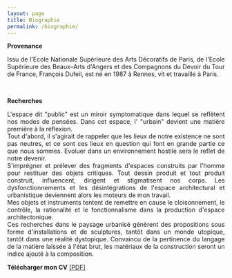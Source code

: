 ```yaml
---
layout: page
title: Biographie
permalink: /biographie/
---
```


<span style="font-weight: bold;">Provenance</span> 

<p style="text-align:justify">
Issu de l&#39;Ecole Nationale Sup&eacute;rieure des Arts D&eacute;coratifs de Paris, de l&#39;Ecole Sup&eacute;rieure des Beaux&ndash;Arts d&#39;Angers et des Compagnons du Devoir du Tour de France, Fran&ccedil;ois Dufeil, est n&eacute; en 1987 &agrave; Rennes, vit et travaille &agrave; Paris.
</p>
<br/>

<span style="font-weight: bold;">Recherches</span> 

<p style="text-align:justify">
L'espace dit "public" est un miroir symptomatique dans lequel se refl&egrave;tent nos modes de pens&eacute;es. Dans cet espace, l' "urbain" devient une mati&egrave;re premi&egrave;re &agrave; la r&eacute;flexion.
<br>  
Tout d'abord, il s'agirait de rappeler que les lieux de notre existence ne sont pas neutres, et ce sont ces lieux en question qui font en grande partie ce que nous sommes. Evoluer dans un environnement hostile sera le reflet de notre devenir. 
<br>  
S&#39;impr&eacute;gner et pr&eacute;lever des fragments d&#39;espaces construits par l&#39;homme pour restituer des objets critiques. Tout dessin produit et tout produit construit, influencent, dirigent et stigmatisent nos corps. Les dysfonctionnements et les d&eacute;sint&eacute;grations de l&#39;espace architectural et urbanistique deviennent alors les moteurs de mon travail.
<br> 
Mes objets et instruments tentent de remettre en cause le cloisonnement, le contr&ocirc;le, la rationalit&eacute; et le fonctionnalisme dans la production d&#39;espace architectonique.
<br>
Ces recherches dans le paysage urbanis&eacute; g&eacute;n&egrave;rent des propositions sous forme d&#39;installations et de sculptures, tant&ocirc;t dans un monde utopique, tant&ocirc;t dans une r&eacute;alit&eacute; dystopique.
Convaincu de la pertinence du langage de la mati&egrave;re laiss&eacute;e &agrave; l'&eacute;tat brut, les mat&eacute;riaux de la construction seront un indice ajout&eacute; &agrave; la composition.  
</p> 


<p style="text-align:justify">
<span style="font-weight: bold;">T&eacute;l&eacute;charger mon CV</span> <a href="#" onclick='window.open("https://www.dropbox.com/s/kd9w1o2c63to8m0/CV_Francois_Dufeil.pdf?raw=1");return false;'>[PDF]</a>
</p>

